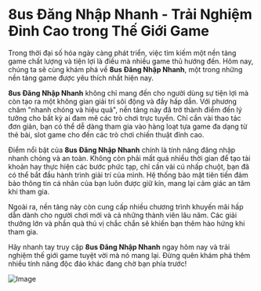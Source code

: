 # 8us Đăng Nhập Nhanh - Trải Nghiệm Đỉnh Cao trong Thế Giới Game

Trong thời đại số hóa ngày càng phát triển, việc tìm kiếm một nền tảng game chất lượng và tiện lợi là điều mà nhiều game thủ hướng đến. Hôm nay, chúng ta sẽ cùng khám phá về **8us Đăng Nhập Nhanh**, một trong những nền tảng game được yêu thích nhất hiện nay.

**8us Đăng Nhập Nhanh** không chỉ mang đến cho người dùng sự tiện lợi mà còn tạo ra một không gian giải trí sôi động và đầy hấp dẫn. Với phương châm "nhanh chóng và hiệu quả", nền tảng này đã trở thành điểm đến lý tưởng cho bất kỳ ai đam mê các trò chơi trực tuyến. Chỉ cần vài thao tác đơn giản, bạn có thể dễ dàng tham gia vào hàng loạt tựa game đa dạng từ thẻ bài, slot game cho đến các trò chơi chiến thuật đỉnh cao.

Điểm nổi bật của **8us Đăng Nhập Nhanh** chính là tính năng đăng nhập nhanh chóng và an toàn. Không còn phải mất quá nhiều thời gian để tạo tài khoản hay thực hiện các bước phức tạp, chỉ cần vài cú nhấp chuột, bạn đã có thể bắt đầu hành trình giải trí của mình. Hệ thống bảo mật tiên tiến đảm bảo thông tin cá nhân của bạn luôn được giữ kín, mang lại cảm giác an tâm khi tham gia.

Ngoài ra, nền tảng này còn cung cấp nhiều chương trình khuyến mãi hấp dẫn dành cho người chơi mới và cả những thành viên lâu năm. Các giải thưởng lớn và phần quà thú vị chắc chắn sẽ khiến bạn thêm hào hứng khi tham gia.

Hãy nhanh tay truy cập **8us Đăng Nhập Nhanh** ngay hôm nay và trải nghiệm thế giới game tuyệt vời mà nó mang lại. Đừng quên khám phá thêm nhiều tính năng độc đáo khác đang chờ bạn phía trước!

![Image](https://github.com/user-attachments/assets/bd51ea9f-0666-407b-a7a7-98ead6de688c)